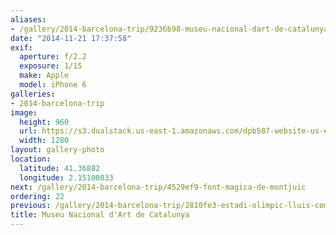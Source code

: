 ```yaml
---
aliases:
- /gallery/2014-barcelona-trip/9236b98-museu-nacional-dart-de-catalunya.html
date: "2014-11-21 17:37:58"
exif:
  aperture: f/2.2
  exposure: 1/15
  make: Apple
  model: iPhone 6
galleries:
- 2014-barcelona-trip
image:
  height: 960
  url: https://s3.dualstack.us-east-1.amazonaws.com/dpb587-website-us-east-1/asset/gallery/2014-barcelona-trip/9236b98-museu-nacional-dart-de-catalunya~1280.jpg
  width: 1280
layout: gallery-photo
location:
  latitude: 41.36882
  longitude: 2.15100833
next: /gallery/2014-barcelona-trip/4529ef9-font-magica-de-montjuic
ordering: 22
previous: /gallery/2014-barcelona-trip/2810fe3-estadi-olimpic-lluis-companys
title: Museu Nacional d'Art de Catalunya
---
```


